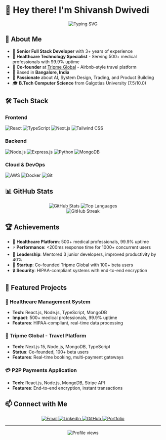 # 👋 Hey there! I'm **Shivansh Dwivedi**

<div align="center">
  <img src="https://readme-typing-svg.herokuapp.com?font=Fira+Code&pause=1000&color=007AFF&center=true&vCenter=true&width=435&lines=Senior+Full+Stack+Developer;React+%7C+Node.js+%7C+TypeScript;Building+Scalable+Systems;Co-founder+%40+Tripme+Global" alt="Typing SVG" />
</div>

## 🚀 About Me

- 💼 **Senior Full Stack Developer** with 3+ years of experience
- 🏥 **Healthcare Technology Specialist** - Serving 500+ medical professionals with 99.9% uptime
- 🚀 **Co-founder** at [Tripme Global](https://tripme-frontend.vercel.app) - Airbnb-style travel platform
- 📍 Based in **Bangalore, India**
- 🎯 **Passionate** about AI, System Design, Trading, and Product Building
- 🎓 **B.Tech Computer Science** from Galgotias University (7.5/10.0)

## 🛠️ Tech Stack

### **Frontend**
![React](https://img.shields.io/badge/React-20232A?style=for-the-badge&logo=react&logoColor=61DAFB)
![TypeScript](https://img.shields.io/badge/TypeScript-007ACC?style=for-the-badge&logo=typescript&logoColor=white)
![Next.js](https://img.shields.io/badge/Next.js-000000?style=for-the-badge&logo=next.js&logoColor=white)
![Tailwind CSS](https://img.shields.io/badge/Tailwind_CSS-38B2AC?style=for-the-badge&logo=tailwind-css&logoColor=white)

### **Backend**
![Node.js](https://img.shields.io/badge/Node.js-43853D?style=for-the-badge&logo=node.js&logoColor=white)
![Express.js](https://img.shields.io/badge/Express.js-404D59?style=for-the-badge)
![Python](https://img.shields.io/badge/Python-3776AB?style=for-the-badge&logo=python&logoColor=white)
![MongoDB](https://img.shields.io/badge/MongoDB-4EA94B?style=for-the-badge&logo=mongodb&logoColor=white)

### **Cloud & DevOps**
![AWS](https://img.shields.io/badge/AWS-232F3E?style=for-the-badge&logo=amazon-aws&logoColor=white)
![Docker](https://img.shields.io/badge/Docker-2496ED?style=for-the-badge&logo=docker&logoColor=white)
![Git](https://img.shields.io/badge/Git-F05032?style=for-the-badge&logo=git&logoColor=white)

## 📊 GitHub Stats

<div align="center">
  <img src="https://github-readme-stats.vercel.app/api?username=lazyperfectionist&show_icons=true&theme=radical&hide_border=true&count_private=true&include_all_commits=true" alt="GitHub Stats" />
  <img src="https://github-readme-stats.vercel.app/api/top-langs/?username=lazyperfectionist&layout=compact&theme=radical&hide_border=true&langs_count=8" alt="Top Languages" />
</div>

<div align="center">
  <img src="https://github-readme-streak-stats.herokuapp.com/?user=lazyperfectionist&theme=radical&hide_border=true" alt="GitHub Streak" />
</div>

## 🏆 Achievements

- 🏥 **Healthcare Platform**: 500+ medical professionals, 99.9% uptime
- ⚡ **Performance**: <200ms response time for 1000+ concurrent users
- 👥 **Leadership**: Mentored 3 junior developers, improved productivity by 40%
- 🚀 **Startup**: Co-founded Tripme Global with 100+ beta users
- 🔒 **Security**: HIPAA-compliant systems with end-to-end encryption

## 🌟 Featured Projects

### 🏥 Healthcare Management System
- **Tech**: React.js, Node.js, TypeScript, MongoDB
- **Impact**: 500+ medical professionals, 99.9% uptime
- **Features**: HIPAA-compliant, real-time data processing

### 🚀 Tripme Global - Travel Platform
- **Tech**: Next.js 15, Node.js, MongoDB, TypeScript
- **Status**: Co-founded, 100+ beta users
- **Features**: Real-time booking, multi-payment gateways

### 💳 P2P Payments Application
- **Tech**: React.js, Node.js, MongoDB, Stripe API
- **Features**: End-to-end encryption, instant transactions

## 📫 Connect with Me

<div align="center">
  <a href="mailto:shivanshsd8@gmail.com">
    <img src="https://img.shields.io/badge/Email-D14836?style=for-the-badge&logo=gmail&logoColor=white" alt="Email" />
  </a>
  <a href="https://www.linkedin.com/in/shivansh-dwivedi/">
    <img src="https://img.shields.io/badge/LinkedIn-0077B5?style=for-the-badge&logo=linkedin&logoColor=white" alt="LinkedIn" />
  </a>
  <a href="https://github.com/lazyperfectionist">
    <img src="https://img.shields.io/badge/GitHub-100000?style=for-the-badge&logo=github&logoColor=white" alt="GitHub" />
  </a>
  <a href="https://lazyperfectionist.github.io">
    <img src="https://img.shields.io/badge/Portfolio-000000?style=for-the-badge&logo=About.me&logoColor=white" alt="Portfolio" />
  </a>
</div>

---
<div align="center">
  <img src="https://komarev.com/ghpvc/?username=lazyperfectionist&label=Profile%20views&color=0e75b6&style=flat" alt="Profile views" />
</div>

